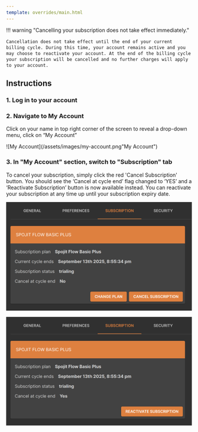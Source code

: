 ```yaml
---
template: overrides/main.html
---
```


!!! warning "Cancelling your subscription does not take effect immediately."

    Cancellation does not take effect until the end of your current billing cycle. During this time, your account remains active and you may choose to reactivate your account. At the end of the billing cycle your subscription will be cancelled and no further charges will apply to your account.
  
## Instructions
### 1. Log in to your account

### 2. Navigate to My Account

  Click on your name in top right corner of the screen to reveal a drop-down menu, click on “My Account”

  ![My Account](/assets/images/my-account.png"My Account")

### 3. In "My Account" section, switch to "Subscription" tab

  To cancel your subscription, simply click the red 'Cancel Subscription' button. You should see the ‘Cancel at cycle end’ flag changed to ‘YES’ and a ‘Reactivate Subscription’ button is now available instead. You can reactivate your subscription at any time up until your subscription expiry date.

  ![Cancel Subscription](/assets/images/my-account-cancel-subscription.png "Cancel Subscription")

  ![Reactivate Subscription](/assets/images/my-account-reactivate-subscription.png "Reactivate Subscription")

